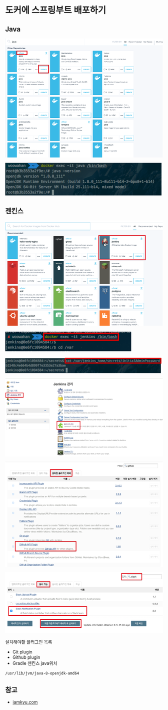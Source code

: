 # 도커에 스프링부트 배포하기

## Java

![java 이미지 받기](./images/java이미지.png)

![java 버전 확인](./images/java버전확인.png)

## 젠킨스

![젠킨스 설치 이미지](./images/젠킨스이미지.png)

![젠킨스 접속](./images/젠킨스접속.png)

![젠킨스 패스워드](./images/젠킨스패스워드.png)

![젠킨스 플러그인 관리](./images/젠킨스_플러그인관리.png)

![젠킨스 설치된 플러그인](./images/젠킨스_설치된.png)

![젠킨스 플러그인 설치](./images/젠킨스_플러그인설치.png)

설치해야할 플러그인 목록
* Git plugin
* Github plugin
* Gradle
젠킨스 java위치  

```
/usr/lib/jvm/java-8-openjdk-amd64
```

## 참고
* [iamkyu.com](http://www.iamkyu.com/121)